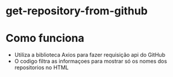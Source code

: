 # get-repository-from-github

# Como funciona
- Utiliza a biblioteca Axios para fazer requisição api do GitHub
- O codigo filtra as informaçoes para mostrar só os nomes dos repositorios no HTML
